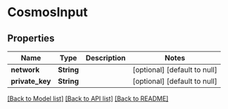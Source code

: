 # CosmosInput
## Properties

| Name | Type | Description | Notes |
|------------ | ------------- | ------------- | -------------|
| **network** | **String** |  | [optional] [default to null] |
| **private\_key** | **String** |  | [optional] [default to null] |

[[Back to Model list]](../README.md#documentation-for-models) [[Back to API list]](../README.md#documentation-for-api-endpoints) [[Back to README]](../README.md)

